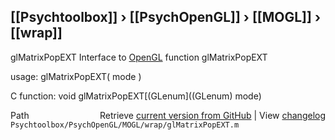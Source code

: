 ## [[Psychtoolbox]] &#8250; [[PsychOpenGL]] &#8250; [[MOGL]] &#8250; [[wrap]]

glMatrixPopEXT  Interface to [OpenGL](OpenGL) function glMatrixPopEXT  
  
usage:  glMatrixPopEXT( mode )  
  
C function:  void glMatrixPopEXT[(GLenum]((GLenum) mode)  




<div class="code_header" style="text-align:right;">
  <span style="float:left;">Path&nbsp;&nbsp;</span> <span class="counter">Retrieve <a href=
  "https://raw.github.com/Psychtoolbox-3/Psychtoolbox-3/beta/Psychtoolbox/PsychOpenGL/MOGL/wrap/glMatrixPopEXT.m">current version from GitHub</a> | View <a href=
  "https://github.com/Psychtoolbox-3/Psychtoolbox-3/commits/beta/Psychtoolbox/PsychOpenGL/MOGL/wrap/glMatrixPopEXT.m">changelog</a></span>
</div>
<div class="code">
  <code>Psychtoolbox/PsychOpenGL/MOGL/wrap/glMatrixPopEXT.m</code>
</div>


